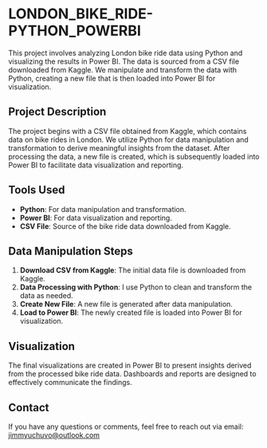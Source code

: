 # LONDON_BIKE_RIDE-PYTHON_POWERBI

This project involves analyzing London bike ride data using Python and visualizing the results in Power BI. The data is sourced from a CSV file downloaded from Kaggle. We manipulate and transform the data with Python, creating a new file that is then loaded into Power BI for visualization.

## Project Description

The project begins with a CSV file obtained from Kaggle, which contains data on bike rides in London. We utilize Python for data manipulation and transformation to derive meaningful insights from the dataset. After processing the data, a new file is created, which is subsequently loaded into Power BI to facilitate data visualization and reporting.

## Tools Used

- **Python**: For data manipulation and transformation.
- **Power BI**: For data visualization and reporting.
- **CSV File**: Source of the bike ride data downloaded from Kaggle.

## Data Manipulation Steps

1. **Download CSV from Kaggle**: The initial data file is downloaded from Kaggle.
2. **Data Processing with Python**: I use Python to clean and transform the data as needed.
3. **Create New File**: A new file is generated after data manipulation.
4. **Load to Power BI**: The newly created file is loaded into Power BI for visualization.

## Visualization

The final visualizations are created in Power BI to present insights derived from the processed bike ride data. Dashboards and reports are designed to effectively communicate the findings.

## Contact

If you have any questions or comments, feel free to reach out via email: [jimmyuchuvo@outlook.com](mailto:jimmyuchuvo@outlook.com)
